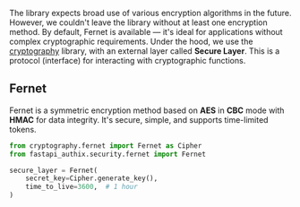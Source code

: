 The library expects broad use of various encryption algorithms in the future.
However, we couldn't leave the library without at least one encryption method.
By default, Fernet is available — it's ideal for applications without complex cryptographic requirements.
Under the hood, we use the [cryptography](https://cryptography.io/en/latest/) library,
with an external layer called **Secure Layer**.
This is a protocol (interface) for interacting with cryptographic functions.

## Fernet
Fernet is a symmetric encryption method based on **AES** in **CBC** mode with **HMAC** for data integrity.
It's secure, simple, and supports time-limited tokens.

```python
from cryptography.fernet import Fernet as Cipher
from fastapi_authix.security.fernet import Fernet

secure_layer = Fernet(
    secret_key=Cipher.generate_key(),
    time_to_live=3600,  # 1 hour
)
```
